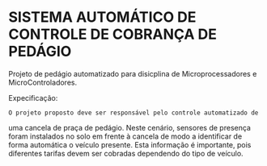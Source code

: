 # SISTEMA AUTOMÁTICO DE CONTROLE DE COBRANÇA DE PEDÁGIO

Projeto de pedágio automatizado para disicplina de Microprocessadores e MicroControladores.

Expecificação:

	O projeto proposto deve ser responsável pelo controle automatizado de
uma cancela de praça de pedágio.
	Neste cenário, sensores de presença foram instalados no solo em frente
à cancela de modo a identificar de forma automática o veículo presente. Esta
informação é importante, pois diferentes tarifas devem ser cobradas dependendo
do tipo de veículo.





